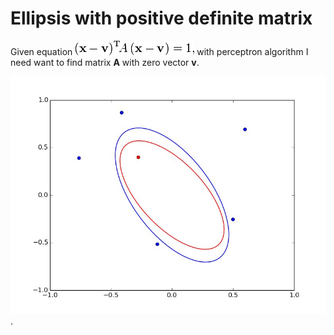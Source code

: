 # Ellipsis with positive definite matrix
Given equation 
![Ellipsoid equation](./ellipsoid_eq.png)
with perceptron algorithm I need want to find matrix
**A** with zero vector **v**.

![Result](./ellipse.jpg).

